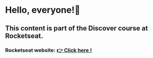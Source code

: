 <h1>Hello, everyone!👋</h1>

<h2>This content is part of the Discover course at Rocketseat.</h2>

<h3>Rocketseat website: <a href="https://www.rocketseat.com.br/">👉 Click here !</a></h3>